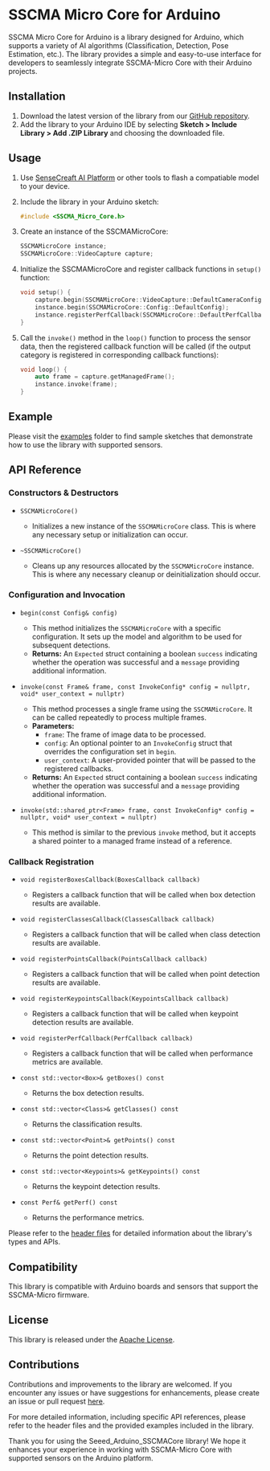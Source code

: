 # SSCMA Micro Core for Arduino

SSCMA Micro Core for Arduino is a library designed for Arduino, which supports a variety of AI algorithms (Classification, Detection, Pose Estimation, etc.). The library provides a simple and easy-to-use interface for developers to seamlessly integrate SSCMA-Micro Core with their Arduino projects.

## Installation

1. Download the latest version of the library from our [GitHub repository](https://github.com/seeed-studio/Seeed_Arduino_SSCMACore).
2. Add the library to your Arduino IDE by selecting **Sketch > Include Library > Add .ZIP Library** and choosing the downloaded file.

## Usage

1. Use [SenseCreaft AI Platform](https://sensecraft.seeed.cc/ai/#/home) or other tools to flash a compatiable model to your device.

2. Include the library in your Arduino sketch:  
   ```c++
   #include <SSCMA_Micro_Core.h>
   ```

3. Create an instance of the SSCMAMicroCore:
   ```c++
   SSCMAMicroCore instance;
   SSCMAMicroCore::VideoCapture capture;
   ```

4. Initialize the SSCMAMicroCore and register callback functions in `setup()` function:
    ```c++
    void setup() {
        capture.begin(SSCMAMicroCore::VideoCapture::DefaultCameraConfigXIAOS3);
        instance.begin(SSCMAMicroCore::Config::DefaultConfig);
        instance.registerPerfCallback(SSCMAMicroCore::DefaultPerfCallback);
    }
    ```

5. Call the `invoke()` method in the `loop()` function to process the sensor data, then the registered callback function will be called (if the output category is registered in corresponding callback functions):
    ```c++
    void loop() {
        auto frame = capture.getManagedFrame();
        instance.invoke(frame);    
    }
    ```

## Example

Please visit the [examples](./examples) folder to find sample sketches that demonstrate how to use the library with supported sensors.

## API Reference

### Constructors & Destructors

- `SSCMAMicroCore()`
  - Initializes a new instance of the `SSCMAMicroCore` class. This is where any necessary setup or initialization can occur.

- `~SSCMAMicroCore()`
  - Cleans up any resources allocated by the `SSCMAMicroCore` instance. This is where any necessary cleanup or deinitialization should occur.

### Configuration and Invocation

- `begin(const Config& config)`
  - This method initializes the `SSCMAMicroCore` with a specific configuration. It sets up the model and algorithm to be used for subsequent detections.
  - **Returns:** An `Expected` struct containing a boolean `success` indicating whether the operation was successful and a `message` providing additional information.

- `invoke(const Frame& frame, const InvokeConfig* config = nullptr, void* user_context = nullptr)`
  - This method processes a single frame using the `SSCMAMicroCore`. It can be called repeatedly to process multiple frames.
  - **Parameters:**
    - `frame`: The frame of image data to be processed.
    - `config`: An optional pointer to an `InvokeConfig` struct that overrides the configuration set in `begin`.
    - `user_context`: A user-provided pointer that will be passed to the registered callbacks.
  - **Returns:** An `Expected` struct containing a boolean `success` indicating whether the operation was successful and a `message` providing additional information.

- `invoke(std::shared_ptr<Frame> frame, const InvokeConfig* config = nullptr, void* user_context = nullptr)`
  - This method is similar to the previous `invoke` method, but it accepts a shared pointer to a managed frame instead of a reference.

### Callback Registration

- `void registerBoxesCallback(BoxesCallback callback)`
  - Registers a callback function that will be called when box detection results are available.

- `void registerClassesCallback(ClassesCallback callback)`
  - Registers a callback function that will be called when class detection results are available.

- `void registerPointsCallback(PointsCallback callback)`
  - Registers a callback function that will be called when point detection results are available.

- `void registerKeypointsCallback(KeypointsCallback callback)`
  - Registers a callback function that will be called when keypoint detection results are available.

- `void registerPerfCallback(PerfCallback callback)`
  - Registers a callback function that will be called when performance metrics are available.

- `const std::vector<Box>& getBoxes() const`
  - Returns the box detection results.

- `const std::vector<Class>& getClasses() const`
  - Returns the classification results.

- `const std::vector<Point>& getPoints() const`
  - Returns the point detection results.

- `const std::vector<Keypoints>& getKeypoints() const`
  - Returns the keypoint detection results.

- `const Perf& getPerf() const`
  - Returns the performance metrics.

Please refer to the [header files](./src/SSCMA_Micro_Core.h) for detailed information about the library's types and APIs.

## Compatibility

This library is compatible with Arduino boards and sensors that support the SSCMA-Micro firmware.

## License

This library is released under the [Apache License](./LICENSE).

## Contributions

Contributions and improvements to the library are welcomed. If you encounter any issues or have suggestions for enhancements, please create an issue or pull request [here](https://github.com/Seeed-Studio/Seeed_Arduino_SSCMACore/issues).

For more detailed information, including specific API references, please refer to the header files and the provided examples included in the library.

Thank you for using the Seeed_Arduino_SSCMACore library! We hope it enhances your experience in working with SSCMA-Micro Core with supported sensors on the Arduino platform.
